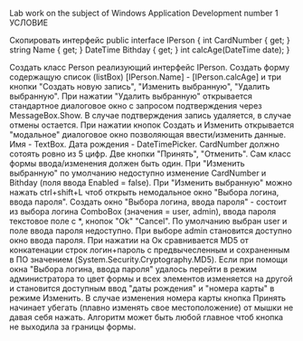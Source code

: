 Lab work on the subject of Windows Application Development number 1 УСЛОВИЕ

Скопировать интерфейс
public interface IPerson
{
int CardNumber { get; }
string Name { get; }
DateTime Bithday { get; }
int calcAge(DateTime date);
}

Создать класс Person реализующий интерфейс IPerson.
Создать форму содержащую список (listBox) [IPerson.Name] - [IPerson.calcAge] и три
кнопки "Создать новую запись", "Изменить выбранную", "Удалить выбранную".
При нажатии "Удалить выбранную" открывается стандартное диалоговое окно с запросом
подтверждения через MessageBox.Show. В случае подтверждения запись удаляется, в
случае отмены остается.
При нажатии кнопок Создать и Изменить открывается "модальное" диалоговое окно
позволяющая ввести/изменить данные.
Имя - TextBox. Дата рождения - DateTimePicker. CardNumber должно сотоять ровно из 5
цифр. Две кнопки "Принять", "Отменить".
Сам класс формы ввода/изменения должен быть один.
При "Изменить выбранную" по умолчанию недоступно изменение CardNumber и Bithday
(поля ввода Enabled = false).
При "Изменить выбранную" можно нажать ctrl+shift+L чтоб открыть немодальное окно
"Выбора логина, ввода пароля".
Создать окно "Выбора логина, ввода пароля" - состоит из выбора логина ComboBox
(значения = user, admin), ввода пароля текстовое поле с *, кнопок "Ok" "Cancel". По
умолчанию выбран user и поле ввода пароля недоступно. При выборе admin становится
доступно окно ввода пароля. При нажатии на Ок сравнивается MD5 от конкатенации строк
логин+пароль с предвычесленным и сохраненным в ПО значением
(System.Security.Cryptography.MD5).
Если при помощи окна "Выбора логина, ввода пароля" удалось перейти в режим
администратора то цвет формы и всех элементов изменяется на другой и становится
доступным ввод "даты рождения" и "номера карты" в режиме Изменить.
В случае изменения номера карты кнопка Принять начинает убегать (плавно изменять
свое местоположение) от мышки не давая себя нажать. Алгоритм может быть любой
главное чтоб кнопка не выходила за границы формы. 
